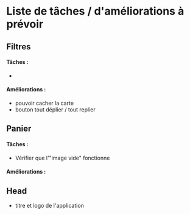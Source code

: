 # Liste de tâches / d'améliorations à prévoir

## Filtres 

#### Tâches :
-

#### Améliorations :
- pouvoir cacher la carte
- bouton tout déplier / tout replier

## Panier 

#### Tâches :
- Vérifier que l'"image vide" fonctionne

#### Améliorations :

## Head
- titre et logo de l'application
